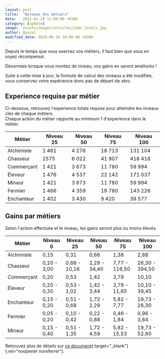 ```yaml
---
layout: post
title:  "Niveaux des métiers"
date:   2022-01-29 11:00:00 +0100
category: [update]
image:  assets/images/articles/jobs_levels.jpg
author: Quozul
modified_date: 2024-06-19 18:00:00 +0200
---
```

Depuis le temps que vous exercez vos métiers, il faut bien que vous en soyez récompensé.

Désormais lorsque vous montez de niveau, vos gains en seront améliorés !

Suite à cette mise à jour, la formule de calcul des niveaux a été modifiée, vous conservez votre expérience donc pas de départ de zéro.

## Experience requise par métier

Ci-dessous, retrouvez l'experience totale requise pour atteindre les niveaux clés de chaque métiers.  
Chaque action du métier rapporte au minimum 1 d'experience dans le métier.

| Métier     | Niveau 25 | Niveau 50 | Niveau 75 | Niveau 100 |
|------------|-----------|-----------|-----------|------------|
| Alchimiste | 1 461     | 4 276     | 18 713    | 131 104    |
| Chasseur   | 1575      | 6 022     | 41 907    | 418 418    |
| Commerçant | 1 421     | 3 673     | 11 780    | 59 994     |
| Éleveur    | 1 476     | 4 537     | 22 142    | 171 037    |
| Mineur     | 1 421     | 3 673     | 11 780    | 59 994     |
| Fermier    | 1 466     | 4 359     | 19 780    | 143 226    |
| Enchanteur | 1 402     | 3 430     | 9 420     | 39 577     |

## Gains par métiers

Selon l'action effectuée et le niveau, les gains seront plus ou moins élevés.

| Métier     | Niveau 0    | Niveau 25    | Niveau 50    | Niveau 75     | Niveau 100     |
|------------|-------------|--------------|--------------|---------------|----------------|
| Alchimiste | 0,15        | 0,31         | 0,66         | 1,38          | 2,88           |
| Chasseur   | 0,20 - 3,00 | 0,68 - 10,16 | 2,29 - 34,40 | 7,77 - 116,50 | 26,30 - 394,50 |
| Commerçant | 0,20        | 0,53         | 1,42         | 3,79          | 10,10          |
| Éleveur    | 0,20 - 0,30 | 0,53 - 1,02  | 1,42 - 3,44  | 3,79 - 11,65  | 10,10 - 39,45  |
| Enchanteur | 0,15 - 0,20 | 0,51 - 0,68  | 1,72 - 2,29  | 5,82 - 7,77   | 19,73 - 26,30  |
| Fermier    | 0,05 - 0,20 | 0,10 - 0,42  | 0,22 - 0,88  | 0,46 - 1,84   | 0,96 - 3,84    |
| Mineur     | 0,15 - 0,40 | 0,51 - 1,35  | 1,72 - 4,59  | 5,82 - 15,53  | 19,73 - 52,60  |

Retrouvez plus de détails sur [ce document](https://docs.google.com/spreadsheets/d/1cxtlneCx9o_f9CUpJomrYqdxOv2l9KqOQzRkTPMYFmU/edit?usp=sharing){:target="_blank"}{:rel="noopener noreferrer"}.